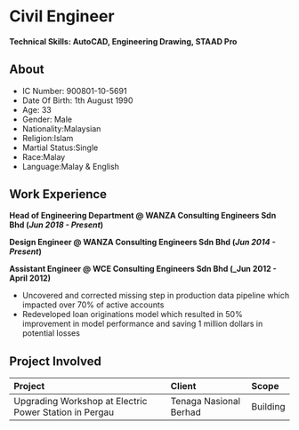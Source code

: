 # Civil Engineer

#### Technical Skills: AutoCAD, Engineering Drawing, STAAD Pro 

## About
- IC Number: 900801-10-5691								       		
- Date Of Birth: 1th August 1990	
- Age: 33			
- Gender: Male
- Nationality:Malaysian
- Religion:Islam
- Martial Status:Single
- Race:Malay
- Language:Malay & English							       		

## Work Experience
**Head of Engineering Department @ WANZA Consulting Engineers Sdn Bhd (_Jun 2018 - Present_)**


**Design Engineer @ WANZA Consulting Engineers Sdn Bhd (_Jun 2014 - Present_)**


**Assistant Engineer @ WCE Consulting Engineers Sdn Bhd (_Jun 2012 - April 2012)**
- Uncovered and corrected missing step in production data pipeline which impacted over 70% of active accounts
- Redeveloped loan originations model which resulted in 50% improvement in model performance and saving 1 million dollars in potential losses

## Project Involved
| Project                                                 | Client                  | Scope         |
|:-------------                                           |:-------------           |:------------- |
| Upgrading Workshop at Electric Power Station in Pergau  | Tenaga Nasional Berhad  | Building      |
